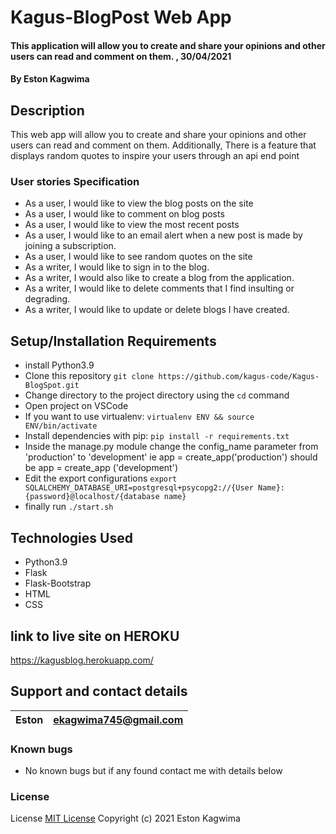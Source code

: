 
# Kagus-BlogPost Web App

#### This application will allow you to create and share your opinions and other users can read and comment on them. , 30/04/2021

#### By **Eston Kagwima**

## Description
This web app will allow you to create and share your opinions and other users can read and comment on them.
Additionally, There is a feature that displays random quotes to inspire your users through an api end point


### User stories Specification
- As a user, I would like to view the blog posts on the site
- As a user, I would like to comment on blog posts
- As a user, I would like to view the most recent posts
- As a user, I would like to an email alert when a new post is made by joining a subscription.
- As a user, I would like to see random quotes on the site
- As a writer, I would like to sign in to the blog.
- As a writer, I would also like to create a blog from the application.
- As a writer, I would like to delete comments that I find insulting or degrading.
- As a writer, I would like to update or delete blogs I have created.




## Setup/Installation Requirements
- install Python3.9
- Clone this repository `git clone https://github.com/kagus-code/Kagus-BlogSpot.git`
- Change directory to the project directory using  the `cd` command
- Open project on VSCode
- If you want to use virtualenv: `virtualenv ENV && source ENV/bin/activate`
- Install dependencies with pip: `pip install -r requirements.txt`
- Inside the manage.py module change the config_name parameter from 'production' to 'development' ie app = create_app('production') should be app = create_app    ('development')
- Edit the export configurations `export SQLALCHEMY_DATABASE_URI=postgresql+psycopg2://{User Name}:{password}@localhost/{database name}`
- finally run `./start.sh`


## Technologies Used

- Python3.9
- Flask
- Flask-Bootstrap
- HTML
- CSS


## link to live site on  HEROKU
https://kagusblog.herokuapp.com/


## Support and contact details

| Eston | ekagwima745@gmail.com |
| ----- | --------------------- |


### Known bugs 
- No known bugs but if any found contact me with details below

### License

License
[MIT License](https://choosealicense.com/licenses/mit/)
Copyright (c) 2021 Eston Kagwima
